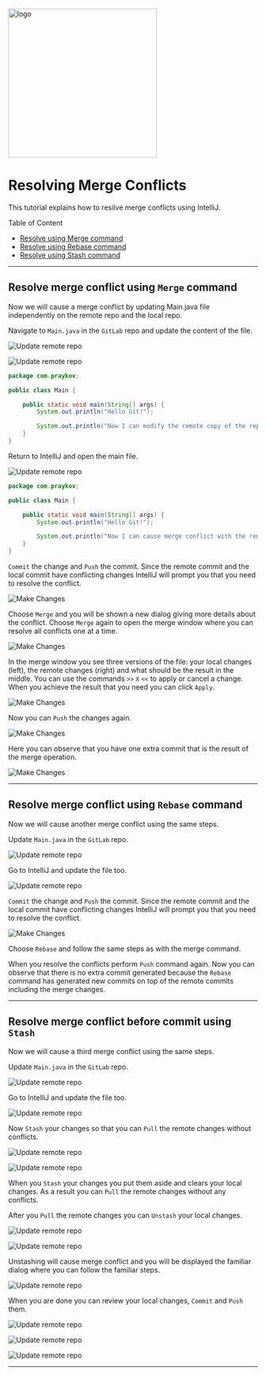 <img src="https://webassets.telerikacademy.com/images/default-source/logos/telerik-academy.svg)" alt="logo" width="300px" style="margin-top: 20px;"/>

# Resolving Merge Conflicts

This tutorial explains how to resilve merge conflicts using IntelliJ. 

Table of Content  
* [Resolve using Merge command](#resolve-merge-conflict-using-merge-command)
* [Resolve using Rebase command](#resolve-merge-conflict-using-rebase-command)
* [Resolve using Stash command](#resolve-merge-conflict-before-commit-using-stash)

---

## Resolve merge conflict using `Merge` command

Now we will cause a merge conflict by updating Main.java file independently on the remote repo and the local repo.

Navigate to `Main.java` in the `GitLab` repo and update the content of the file.

![Update remote repo](Images/gitlab-file-1.png)

![Update remote repo](Images/gitlab-update-file.png)

```java
package com.praykov;

public class Main {

    public static void main(String[] args) {
        System.out.println("Hello Git!");

        System.out.println("Now I can modify the remote copy of the repository.");
    }
}
```

Return to IntelliJ and open the main file.

![Update remote repo](Images/intellij-update-file-1.png)

```java
package com.praykov;

public class Main {

    public static void main(String[] args) {
        System.out.println("Hello Git!");

        System.out.println("Now I can cause merge conflict with the remote copy.");
    }
}
```

`Commit` the change and `Push` the commit. Since the remote commit and the local commit have conflicting changes IntelliJ will prompt you that you need to resolve the conflict.

![Make Changes](Images/intellij-push-merge.png)

Choose `Merge` and you will be shown a new dialog giving more details about the conflict. Choose `Merge` again to open the merge window where you can resolve all conflicts one at a time.

![Make Changes](Images/intellij-merge-dialog.png)

In the merge window you see three versions of the file: your local changes (left), the remote changes (right) and what should be the result in the middle. You can use the commands `>>` `X` `<<` to apply or cancel a change. When you achieve the result that you need you can click `Apply`.

![Make Changes](Images/intellij-merge-window.png)

Now you can `Push` the changes again.

![Make Changes](Images/intellij-git-push-3.png)

Here you can observe that you have one extra commit that is the result of the merge operation.

![Make Changes](Images/intellij-git-push-4.png)

---

## Resolve merge conflict using `Rebase` command

Now we will cause another merge conflict using the same steps.

Update `Main.java` in the `GitLab` repo.

![Update remote repo](Images/gitlab-file-2.png)

Go to IntelliJ and update the file too.

![Update remote repo](Images/intellij-update-file-2.png)

`Commit` the change and `Push` the commit. Since the remote commit and the local commit have conflicting changes IntelliJ will prompt you that you need to resolve the conflict.

![Make Changes](Images/intellij-push-rebase.png)

Choose `Rebase` and follow the same steps as with the merge command.

When you resolve the conflicts perform `Push` command again. Now you can observe that there is no extra commit generated because the `Rebase` command has generated new commits on top of the remote commits including the merge changes.

---

## Resolve merge conflict before commit using `Stash`

Now we will cause a third merge conflict using the same steps.

Update `Main.java` in the `GitLab` repo.

![Update remote repo](Images/gitlab-file-3.png)

Go to IntelliJ and update the file too.

![Update remote repo](Images/intellij-update-file-3.png)

Now `Stash` your changes so that you can `Pull` the remote changes without conflicts.

![Update remote repo](Images/intellij-stash-1.png)

![Update remote repo](Images/intellij-stash-2.png)

When you `Stash` your changes you put them aside and clears your local changes. As a result you can `Pull` the remote changes without any conflicts.

After you `Pull` the remote changes you can `Unstash` your local changes.

![Update remote repo](Images/intellij-unstash-1.png)

![Update remote repo](Images/intellij-unstash-2.png)

Unstashing will cause merge conflict and you will be displayed the familiar dialog where you can follow the familiar steps.

![Update remote repo](Images/intellij-merge-dialog-2.png)

When you are done you can review your local changes, `Commit` and `Push` them.

![Update remote repo](Images/intellij-git-commit-4.png)

![Update remote repo](Images/intellij-git-commit-5.png)

![Update remote repo](Images/intellij-git-log-3.png)

---